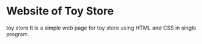 # Website of Toy Store
toy store
It is a simple web page for toy store using HTML and CSS in single program.
